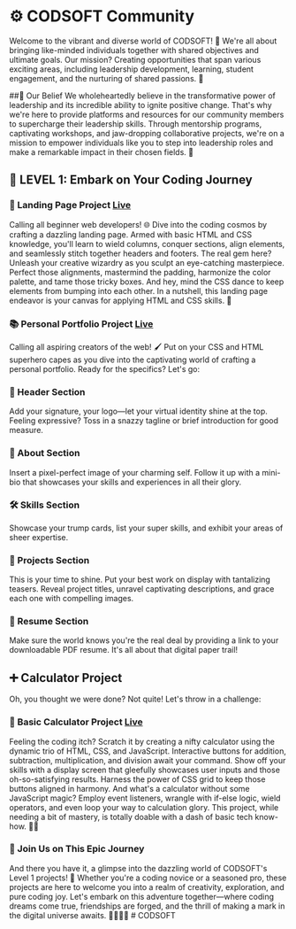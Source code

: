 
# ⚙️ CODSOFT Community
Welcome to the vibrant and diverse world of CODSOFT! 🌈 We're all about bringing like-minded individuals together with shared objectives and ultimate goals. Our mission? Creating opportunities that span various exciting areas, including leadership development, learning, student engagement, and the nurturing of shared passions. 🚀

##🌟 Our Belief
We wholeheartedly believe in the transformative power of leadership and its incredible ability to ignite positive change. That's why we're here to provide platforms and resources for our community members to supercharge their leadership skills. Through mentorship programs, captivating workshops, and jaw-dropping collaborative projects, we're on a mission to empower individuals like you to step into leadership roles and make a remarkable impact in their chosen fields. 💪

## 🚀 LEVEL 1: Embark on Your Coding Journey
### 🚀 Landing Page Project [Live](https://landing-page-adv.netlify.app/)
Calling all beginner web developers! 🌐 Dive into the coding cosmos by crafting a dazzling landing page. Armed with basic HTML and CSS knowledge, you'll learn to wield columns, conquer sections, align elements, and seamlessly stitch together headers and footers. The real gem here? Unleash your creative wizardry as you sculpt an eye-catching masterpiece. Perfect those alignments, mastermind the padding, harmonize the color palette, and tame those tricky boxes. And hey, mind the CSS dance to keep elements from bumping into each other. In a nutshell, this landing page endeavor is your canvas for applying HTML and CSS skills. 🎨

### 📚 Personal Portfolio Project [Live](http://vinaykumarjavadeveloper2.netlify.app/)
Calling all aspiring creators of the web! 🖌️ Put on your CSS and HTML superhero capes as you dive into the captivating world of crafting a personal portfolio. Ready for the specifics? Let's go:

### 💼 Header Section
Add your signature, your logo—let your virtual identity shine at the top. Feeling expressive? Toss in a snazzy tagline or brief introduction for good measure.

### 📸 About Section
Insert a pixel-perfect image of your charming self. Follow it up with a mini-bio that showcases your skills and experiences in all their glory.

### 🛠️ Skills Section
Showcase your trump cards, list your super skills, and exhibit your areas of sheer expertise.

### 🚀 Projects Section
This is your time to shine. Put your best work on display with tantalizing teasers. Reveal project titles, unravel captivating descriptions, and grace each one with compelling images.

### 📄 Resume Section
Make sure the world knows you're the real deal by providing a link to your downloadable PDF resume. It's all about that digital paper trail!

## ➕ Calculator Project
Oh, you thought we were done? Not quite! Let's throw in a challenge:

### 🧮 Basic Calculator Project [Live](https://calculator-adv.netlify.app/)
Feeling the coding itch? Scratch it by creating a nifty calculator using the dynamic trio of HTML, CSS, and JavaScript. Interactive buttons for addition, subtraction, multiplication, and division await your command. Show off your skills with a display screen that gleefully showcases user inputs and those oh-so-satisfying results. Harness the power of CSS grid to keep those buttons aligned in harmony. And what's a calculator without some JavaScript magic? Employ event listeners, wrangle with if-else logic, wield operators, and even loop your way to calculation glory. This project, while needing a bit of mastery, is totally doable with a dash of basic tech know-how. 🎩🔮

### 🌟 Join Us on This Epic Journey
And there you have it, a glimpse into the dazzling world of CODSOFT's Level 1 projects! 🌠 Whether you're a coding novice or a seasoned pro, these projects are here to welcome you into a realm of creativity, exploration, and pure coding joy. Let's embark on this adventure together—where coding dreams come true, friendships are forged, and the thrill of making a mark in the digital universe awaits. 👩‍💻👨‍💻
#   C O D S O F T  
 